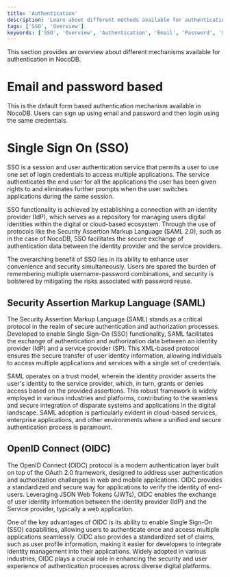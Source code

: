 ```yaml
---
title: 'Authentication'
description: 'Learn about different methods available for authentication with NocoDB.'
tags: ['SSO', 'Overview']
keywords: ['SSO', 'Overview', 'Authentication', 'Email', 'Password', 'SAML', 'OIDC']
---
```


This section provides an overview about different mechanisms available for authentication in NocoDB.

# Email and password based
This is the default form based authentication mechanism available in NocoDB. Users can sign up using email and password and then login using the same credentials.

# Single Sign On (SSO)
SSO is a session and user authentication service that permits a user to use one set of login credentials to access multiple applications. The service authenticates the end user for all the applications the user has been given rights to and eliminates further prompts when the user switches applications during the same session. 

SSO functionality is achieved by establishing a connection with an identity provider (IdP), which serves as a repository for managing users digital identities within the digital or cloud-based ecosystem. Through the use of protocols like the Security Assertion Markup Language (SAML 2.0), such as in the case of NocoDB, SSO facilitates the secure exchange of authentication data between the identity provider and the service providers.

The overarching benefit of SSO lies in its ability to enhance user convenience and security simultaneously. Users are spared the burden of remembering multiple username-password combinations, and security is bolstered by mitigating the risks associated with password reuse.

## Security Assertion Markup Language (SAML)
The Security Assertion Markup Language (SAML) stands as a critical protocol in the realm of secure authentication and authorization processes. Developed to enable Single Sign-On (SSO) functionality, SAML facilitates the exchange of authentication and authorization data between an identity provider (IdP) and a service provider (SP). This XML-based protocol ensures the secure transfer of user identity information, allowing individuals to access multiple applications and services with a single set of credentials. 

SAML operates on a trust model, wherein the identity provider asserts the user's identity to the service provider, which, in turn, grants or denies access based on the provided assertions. This robust framework is widely employed in various industries and platforms, contributing to the seamless and secure integration of disparate systems and applications in the digital landscape. SAML adoption is particularly evident in cloud-based services, enterprise applications, and other environments where a unified and secure authentication process is paramount.

## OpenID Connect (OIDC)
The OpenID Connect (OIDC) protocol is a modern authentication layer built on top of the OAuth 2.0 framework, designed to address user authentication and authorization challenges in web and mobile applications. OIDC provides a standardized and secure way for applications to verify the identity of end-users. Leveraging JSON Web Tokens (JWTs), OIDC enables the exchange of user identity information between the identity provider (IdP) and the Service provider, typically a web application. 

One of the key advantages of OIDC is its ability to enable Single Sign-On (SSO) capabilities, allowing users to authenticate once and access multiple applications seamlessly. OIDC also provides a standardized set of claims, such as user profile information, making it easier for developers to integrate identity management into their applications. Widely adopted in various industries, OIDC plays a crucial role in enhancing the security and user experience of authentication processes across diverse digital platforms.



